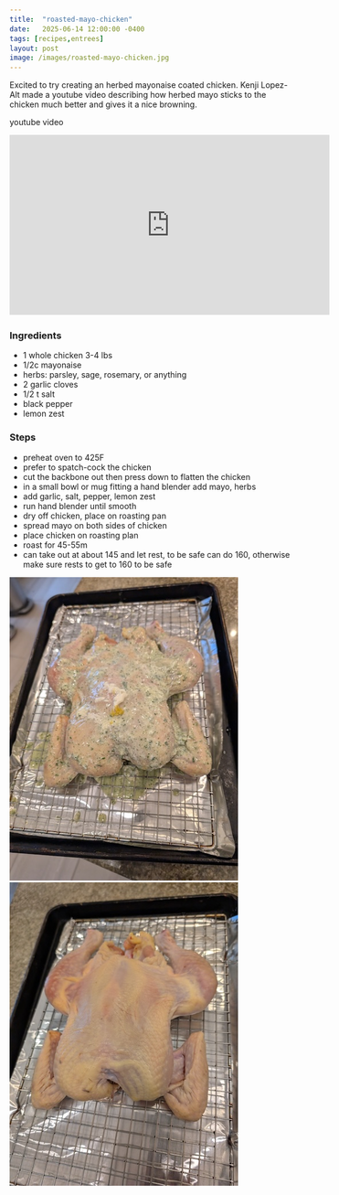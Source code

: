 ```yaml
---
title:  "roasted-mayo-chicken"
date:   2025-06-14 12:00:00 -0400
tags: [recipes,entrees]
layout: post
image: /images/roasted-mayo-chicken.jpg
---
```


Excited to try creating an herbed mayonaise coated chicken.  Kenji Lopez-Alt made a youtube video describing how herbed mayo sticks to the chicken much better and gives it a nice browning. 

youtube video
<iframe width="560" height="315" src="https://www.youtube.com/embed/2Sz40WqBg8E" title="YouTube video player" frameborder="0" allow="accelerometer; autoplay; clipboard-write; encrypted-media; gyroscope; picture-in-picture; web-share" allowfullscreen></iframe>

### Ingredients
- 1 whole chicken 3-4 lbs
- 1/2c mayonaise
- herbs: parsley, sage, rosemary, or anything
- 2 garlic cloves
- 1/2 t salt
- black pepper
- lemon zest

### Steps
- preheat oven to 425F
- prefer to spatch-cock the chicken
- cut the backbone out then press down to flatten the chicken
- in a small bowl or mug fitting a hand blender add mayo, herbs
- add garlic, salt, pepper, lemon zest
- run hand blender until smooth
- dry off chicken, place on roasting pan
- spread mayo on both sides of chicken
- place chicken on roasting plan
- roast for 45-55m
- can take out at about 145 and let rest, to be safe can do 160, otherwise make sure rests to get to 160 to be safe

![Spatch Cocked Chicken](images/roasted-mayo-chicken1.jpg)
![Chicken Rubbed with Mayo coating](images/roasted-mayo-chicken2.jpg)
